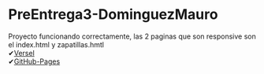 # PreEntrega3-DominguezMauro </br>
Proyecto funcionando correctamente, las 2 paginas que son responsive son el index.html y zapatillas.hmtl </br>
✔[Versel](https://nikefalso.vercel.app/)</br>
✔[GitHub-Pages](https://mauroeze0.github.io/PreEntrega3-DominguezMauro/)</br>


